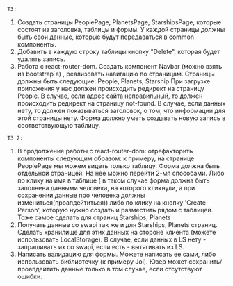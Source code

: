 `ТЗ:`
1. Создать страницы PeoplePage, PlanetsPage, StarshipsPage, которые состоят из заголовка, таблицы и формы. 
У каждой страницы должны быть свои данные, которые будут передаваться в common компоненты.
2. Добавить в каждую строку таблицы кнопку "Delete", которая будет удалять запись.
3. Работа с react-router-dom. Создать компонент Navbar (можно взять из bootstrap`a) , реализовать навигацию по страницам.
Страницы должны быть следующие:
 People, Planets, Starship
 При загрузке приложения у нас должен происходить редирект на страницу People. В случае, если адрес cайта неправильный,
 то должен происходить редирект на страницу not-found.
В случае, если данных нету, то должен показываться заголовок, о том, что информации для этой страницы нету.
Форма должно уметь создавать новую запись в соответствующую таблицу. 


`ТЗ 2:`

1. В продолжение работы с react-router-dom: отрефакторить компоненты следующим образом: к примеру, на странице PeoplePage мы можем видеть только таблицу. Форма должна быть отдельной страницей. На нее можно перейти 2-мя способами. Либо по клику на имя в таблице ( в таком случае форма должна быть заполнена данными человека, на которого кликнули, а при сохранении данные про человека должны измениться(проапдейтиться)) либо по клику на кнопку 'Create Person', которую нужно создать и разместить рядом с таблицей. Тоже самое сделать для страниц Starships, Planets
2. Получать данные со swapi так же и для Starships, Planets страниц. Сделать хранилище для этих данных на стороне клиента (можете использовать LocalStorage). В случае, если данных в LS нету - запрашивать их со swapi, если есть - вытягивать из LS.
3. Написать валидацию для формы. Можете написать ее сами, либо использовать библиотечку (к примеру Joi). Юзер может сохранить/проапдейтить данные только в том случае, если отсутствуют ошибки.